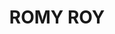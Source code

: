 ---
title: ROMY ROY
template: faculty
hod: false
department: dash
departmentFullName: Department of Applied Sciences and Humanities
image: ./romy-photo.jpg
designation: Assistant Professor(Regular)
dateOfJoining: 03/06/2017
dateOfJoiningCape: 05/08/2013
experienceTeaching: 12 years
# experienceIndustry: NIL
ugAndInstitution: "Mathematics,Deva Matha College, Kuravilangad."
pgAndInstitution: "C.M.S. College Kottayam"
subject: Pure Mathematics
# phd: NIL
# specialization: NIL
mobileNumber: 9447659638
mailid: romyputhoorpva@gmail.com
position: 4
---